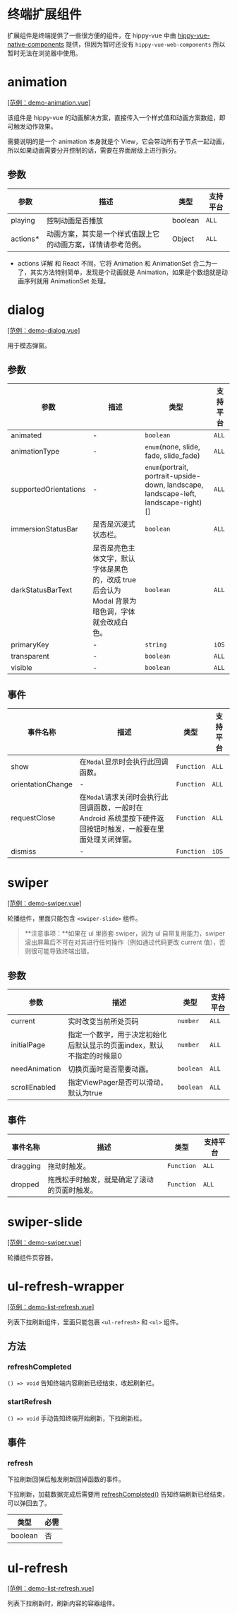 <!-- markdownlint-disable no-duplicate-header -->

# 终端扩展组件

扩展组件是终端提供了一些很方便的组件，在 hippy-vue 中由 [hippy-vue-native-components](//www.npmjs.com/package/hippy-vue-native-components) 提供，但因为暂时还没有 `hippy-vue-web-components` 所以暂时无法在浏览器中使用。

# animation

[[范例：demo-animation.vue]](//github.com/Tencent/Hippy/blob/master/examples/hippy-vue-demo/src/components/native-demos/demo-animation.vue)

该组件是 hippy-vue 的动画解决方案，直接传入一个样式值和动画方案数组，即可触发动作效果。

需要说明的是一个 animation 本身就是个 View，它会带动所有子节点一起动画，所以如果动画需要分开控制的话，需要在界面层级上进行拆分。

## 参数

| 参数          | 描述                                                         | 类型                                      | 支持平台 |
| ------------- | ------------------------------------------------------------ | ----------------------------------------- | -------- |
| playing        | 控制动画是否播放 | boolean                                | `ALL`    |
| actions*        | 动画方案，其实是一个样式值跟上它的动画方案，详情请参考范例。 | Object                                | `ALL`    |

* actions 详解
和 React 不同，它将 Animation 和 AnimationSet 合二为一了，其实方法特别简单，发现是个动画就是 Animation，如果是个数组就是动画序列就用 AnimationSet 处理。

# dialog

[[范例：demo-dialog.vue]](//github.com/Tencent/Hippy/blob/master/examples/hippy-vue-demo/src/components/native-demos/demo-dialog.vue)

用于模态弹窗。

## 参数

| 参数          | 描述                                                         | 类型                                      | 支持平台 |
| ------------- | ------------------------------------------------------------ | ----------------------------------------- | -------- |
| animated              | -                                                            | `boolean`                                                    | `ALL`    |
| animationType         | -                                                            | `enum`(none, slide, fade, slide_fade) | `ALL`    |
| supportedOrientations | -                                                            | `enum`(portrait, portrait-upside-down, landscape, landscape-left, landscape-right)[] | `ALL`    |
| immersionStatusBar    | 是否是沉浸式状态栏。                                         | `boolean`                                                    | `ALL`    |
| darkStatusBarText     | 是否是亮色主体文字，默认字体是黑色的，改成 true 后会认为 Modal 背景为暗色调，字体就会改成白色。 | `boolean`                                                    | `ALL`    |
| primaryKey            | -                                                            | `string`                                                     | `iOS`    |
| transparent           | -                                                            | `boolean`                                                    | `ALL`    |
| visible               | -                                                            | `boolean`                                                    | `ALL`    |

## 事件

| 事件名称          | 描述                                                         | 类型                                      | 支持平台 |
| ------------- | ------------------------------------------------------------ | ----------------------------------------- | -------- |
| show                | 在`Modal`显示时会执行此回调函数。                            | `Function`                                                   | `ALL`    |
| orientationChange   | -                                                            | `Function`                                                   | `ALL`    |
| requestClose        | 在`Modal`请求关闭时会执行此回调函数，一般时在 Android 系统里按下硬件返回按钮时触发，一般要在里面处理关闭弹窗。 | `Function`                                                   | `ALL`    |
| dismiss             | -                                                            | `Function`                                                   | `iOS`    |

# swiper

[[范例：demo-swiper.vue]](//github.com/Tencent/Hippy/blob/master/examples/hippy-vue-demo/src/components/native-demos/demo-swiper.vue)

轮播组件，里面只能包含 `<swiper-slide>` 组件。

> **注意事项：**如果在 ul 里嵌套 swiper，因为 ul 自带复用能力，swiper 滚出屏幕后不可在对其进行任何操作（例如通过代码更改 current 值），否则很可能导致终端出错。

## 参数

| 参数                     | 描述                                                         | 类型                                         | 支持平台 |
| ------------------------ | ------------------------------------------------------------ | -------------------------------------------- | -------- |
| current              | 实时改变当前所处页码 | `number`                                     | `ALL`    |
| initialPage              | 指定一个数字，用于决定初始化后默认显示的页面index，默认不指定的时候是0 | `number`                                     | `ALL`    |
| needAnimation            | 切换页面时是否需要动画。                        | `boolean`                                    | `ALL`    |
| scrollEnabled            | 指定ViewPager是否可以滑动，默认为true                        | `boolean`                                    | `ALL`    |

## 事件

| 事件名称          | 描述                                                         | 类型                                      | 支持平台 |
| ------------- | ------------------------------------------------------------ | ----------------------------------------- | -------- |
| dragging                | 拖动时触发。                            | `Function`                                                   | `ALL`    |
| dropped   | 拖拽松手时触发，就是确定了滚动的页面时触发。                                                            | `Function`                                                   | `ALL`    |

# swiper-slide

[[范例：demo-swiper.vue]](//github.com/Tencent/Hippy/blob/master/examples/hippy-vue-demo/src/components/native-demos/demo-swiper.vue)

轮播组件页容器。

# ul-refresh-wrapper

[[范例：demo-list-refresh.vue]](//github.com/Tencent/Hippy/blob/master/examples/hippy-vue-demo/src/components/native-demos/demo-list-refresh.vue)

列表下拉刷新组件，里面只能包裹 `<ul-refresh>` 和 `<ul>` 组件。

## 方法

### refreshCompleted

`() => void` 告知终端内容刷新已经结束，收起刷新栏。

### startRefresh

`() => void` 手动告知终端开始刷新，下拉刷新栏。

## 事件

### refresh

下拉刷新回弹后触发刷新回掉函数的事件。

下拉刷新，加载数据完成后需要用 [refreshCompleted()](https://github.com/Tencent/Hippy/blob/master/examples/hippy-vue-demo/src/components/native-demos/demo-list-refresh.vue#L105) 告知终端刷新已经结束，可以弹回去了。

| 类型     | 必需 |
| -------- | -------- |
| boolean | 否       |

# ul-refresh

[[范例：demo-list-refresh.vue]](//github.com/Tencent/Hippy/blob/master/examples/hippy-vue-demo/src/components/native-demos/demo-list-refresh.vue)

列表下拉刷新时，刷新内容的容器组件。
